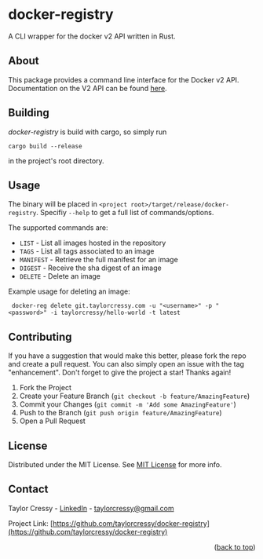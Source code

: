 
docker-registry
===
A CLI wrapper for the docker v2 API written in Rust. 
  
  

## About
This package provides a command line interface for the Docker v2 API. Documentation on the V2 API can be found [here](https://docs.docker.com/registry/spec/api/).

## Building

<i>docker-registry</i> is build with cargo, so simply run 
```
cargo build --release
```

in the project's root directory. 



<!-- USAGE EXAMPLES -->
## Usage

The binary will be placed in `<project root>/target/release/docker-registry`. Specifiy `--help` to get a full
list of commands/options.

The supported commands are:
- `LIST` - List all images hosted in the repository
- `TAGS` - List all tags associated to an image
- `MANIFEST` - Retrieve the full manifest for an image
- `DIGEST` - Receive the sha digest of an image
- `DELETE` - Delete an image

Example usage for deleting an image:
```
 docker-reg delete git.taylorcressy.com -u "<username>" -p "<password>" -i taylorcressy/hello-world -t latest
```



<!-- CONTRIBUTING -->
## Contributing

If you have a suggestion that would make this better, please fork the repo and create a pull request. You can also simply open an issue with the tag "enhancement".
Don't forget to give the project a star! Thanks again!

1. Fork the Project
2. Create your Feature Branch (`git checkout -b feature/AmazingFeature`)
3. Commit your Changes (`git commit -m 'Add some AmazingFeature'`)
4. Push to the Branch (`git push origin feature/AmazingFeature`)
5. Open a Pull Request

<!-- LICENSE -->
## License

Distributed under the MIT License. See [MIT License](https://github.com/othneildrew/taylorcressy/blob/master/LICENSE.txt) for more info.

## Contact

Taylor Cressy - [LinkedIn](https://www.linkedin.com/in/taylorcressy) - taylorcressy@gmail.com

Project Link: [https://github.com/taylorcressy/docker-registry](https://github.com/taylorcressy/docker-registry)

<p align="right">(<a href="#readme-top">back to top</a>)</p>



